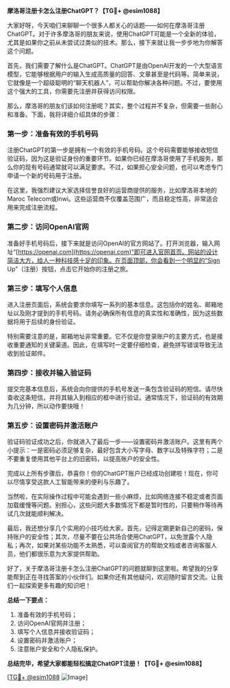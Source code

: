 **摩洛哥注册卡怎么注册ChatGPT？【TG💪+ @esim1088】**

大家好呀，今天咱们来聊聊一个很多人都关心的话题——如何在摩洛哥注册ChatGPT。对于许多摩洛哥的朋友来说，使用ChatGPT可能是一个全新的体验，尤其是如果你之前从未尝试过类似的技术。那么，接下来就让我一步步地为你解答这个问题。

首先，我们需要了解什么是ChatGPT。ChatGPT是由OpenAI开发的一个大型语言模型，它能够根据用户的输入生成高质量的回答、文章甚至是代码等。简单来说，它就像是一个超级聪明的“聊天机器人”，可以帮助你解决各种问题。不过，要使用这个强大的工具，你需要先注册并获得访问权限。

那么，摩洛哥的朋友们该如何注册呢？其实，整个过程并不复杂，但需要一些耐心和准备。下面，我将详细介绍具体的步骤：

### 第一步：准备有效的手机号码

注册ChatGPT的第一步是拥有一个有效的手机号码。这个号码需要能够接收短信验证码，因为这是验证身份的重要环节。如果你已经在摩洛哥使用了手机服务，那么你的现有号码通常就可以满足要求。不过，如果担心安全问题，也可以考虑专门申请一个新的号码用于注册。

在这里，我强烈建议大家选择信誉良好的运营商提供的服务，比如摩洛哥本地的Maroc Telecom或Inwi。这些运营商不仅覆盖范围广，而且稳定性高，非常适合用来完成注册流程。

### 第二步：访问OpenAI官网

准备好手机号码后，接下来就是访问OpenAI的官方网站了。打开浏览器，输入网址“[https://openai.com](https://openai.com)”即可进入官网首页。网站的设计简洁大方，给人一种科技感十足的印象。在页面顶部，你会看到一个明显的“Sign Up”（注册）按钮，点击它开始你的注册之旅。

### 第三步：填写个人信息

进入注册页面后，系统会要求你填写一系列的基本信息。这包括你的姓名、邮箱地址以及刚才提到的手机号码。请务必确保所有信息的真实性和准确性，因为这些数据将用于后续的身份验证。

特别需要注意的是，邮箱地址非常重要。它不仅是你登录账户的主要方式，也是接收重要通知的关键渠道。因此，在填写时一定要仔细检查，避免拼写错误导致无法收到验证邮件。

### 第四步：接收并输入验证码

提交完基本信息后，系统会向你提供的手机号发送一条包含验证码的短信。请尽快查收这条短信，并将其输入到相应的框中进行验证。通常情况下，验证码的有效期为几分钟，所以动作要快哦！

### 第五步：设置密码并激活账户

验证码验证成功之后，你就进入了最后一步——设置密码并激活账户。这里有两个小提示：一是密码必须足够复杂，最好包含大小写字母、数字以及特殊字符；二是不要重复使用其他平台上的旧密码，以提高账户的安全性。

完成以上所有步骤后，恭喜你！你的ChatGPT账户已经成功创建啦！现在，你可以尽情享受这款人工智能带来的便利与乐趣了。

当然啦，在实际操作过程中可能会遇到一些小麻烦，比如网络连接不稳定或者页面加载缓慢等问题。别担心，这些问题大多数情况下都是暂时性的，只要稍作等待再试几次就能顺利解决。

最后，我还想分享几个实用的小技巧给大家。首先，记得定期更新自己的密码，保持账户的安全性；其次，尽量不要在公共场合使用ChatGPT，以免泄露个人隐私；再次，如果对某些功能不太熟悉，可以查阅官方的帮助文档或者咨询客服人员，他们都很乐意为大家提供帮助。

好了，关于摩洛哥注册卡怎么注册ChatGPT的问题就聊到这里啦。希望我的分享能帮到正在寻找答案的小伙伴们。如果你还有其他疑问，欢迎随时留言交流。让我们一起探索更多有趣的知识吧！

**总结一下要点：**
1. 准备有效的手机号码；
2. 访问OpenAI官网并注册；
3. 填写个人信息并接收验证码；
4. 设置密码并激活账户；
5. 注意账户安全和个人隐私保护。

**总结完毕，希望大家都能轻松搞定ChatGPT注册！【TG💪+ @esim1088】**

[[TG💪+ @esim1088](https://t.me/s/esim1088) ![Image](https://i.postimg.cc/4NQfJmqS/Snipaste-2025-05-13-00-14-12.png)]